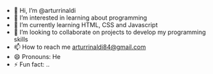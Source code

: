 - 👋 Hi, I’m @arturrinaldi
- 👀 I’m interested in learning about programming
- 🌱 I’m currently learning HTML, CSS and Javascript
- 💞️ I’m looking to collaborate on projects to develop my programming skills
- 📫 How to reach me arturrinaldi84@gmail.com
- 😄 Pronouns: He
- ⚡ Fun fact: ..

<!---
arturrinaldi/arturrinaldi is a ✨ special ✨ repository because its `README.md` (this file) appears on your GitHub profile.
You can click the Preview link to take a look at your changes.
--->
